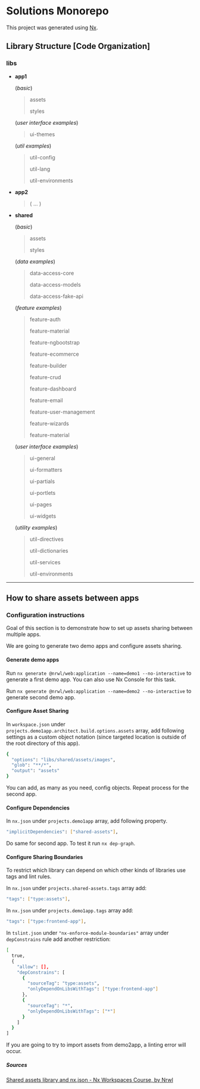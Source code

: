 # Solutions Monorepo

This project was generated using [Nx](https://nx.dev).

## Library Structure [Code Organization]

### libs

- __app1__

  (_basic_)

  > assets
  >
  > styles

  (_user interface examples_)
  
  > ui-themes

  (_util examples_)
  
  > util-config
  >
  > util-lang
  >
  > util-environments

- __app2__

   > ( ... )

- __shared__

  (_basic_)

  > assets
  >
  > styles

  (_data examples_)

  > data-access-core
  >
  > data-access-models
  >
  > data-access-fake-api
  
  (_feature examples_)
  
  > feature-auth
  >
  > feature-material
  >
  > feature-ngbootstrap
  >
  > feature-ecommerce
  >
  > feature-builder
  >
  > feature-crud
  >
  > feature-dashboard
  >
  > feature-email
  >
  > feature-user-management
  >
  > feature-wizards
  >
  > feature-material
  
  (_user interface examples_)

  > ui-general
  >
  > ui-formatters
  >
  > ui-partials
  >
  > ui-portlets
  >
  > ui-pages
  >
  > ui-widgets

  (_utility examples_)

  > util-directives
  >
  > util-dictionaries
  >
  > util-services
  >
  > util-environments

---

## How to share assets between apps

### Configuration instructions

Goal of this section is to demonstrate how to set up assets sharing between multiple apps.

We are going to generate two demo apps and configure assets sharing.

#### Generate demo apps

Run `nx generate @nrwl/web:application --name=demo1 --no-interactive` to generate a first demo app. You can also use Nx Console for this task.

Run `nx generate @nrwl/web:application --name=demo2 --no-interactive` to generate second demo app.

#### Configure Asset Sharing

In `workspace.json` under `projects.demo1app.architect.build.options.assets` array, add following settings as a custom object notation (since targeted location is outside of the root directory of this app).

```bash
{
  "options": "libs/shared/assets/images",
  "glob": "**/*",
  "output": "assets"
}
```

You can add, as many as you need, config objects. Repeat process for the second app.

#### Configure Dependencies

In `nx.json` under `projects.demo1app` array, add following property.

```bash
"implicitDependencies": ["shared-assets"],
```

Do same for second app. To test it run `nx dep-graph`.

#### Configure Sharing Boundaries

To restrict which library can depend on which other kinds of libraries use tags and lint rules.

In `nx.json` under `projects.shared-assets.tags` array add:

```bash
"tags": ["type:assets"],
```

In `nx.json` under `projects.demo1app.tags` array add:

```bash
"tags": ["type:frontend-app"],
```

In `tslint.json` under `"nx-enforce-module-boundaries"` array under `depConstrains` rule add another restriction:

```bash
[
  true,
  {
    "allow": [],
    "depConstrains": [
      {
        "sourceTag": "type:assets",
        "onlyDependOnLibsWithTags": ["type:frontend-app"]
      },
      {
        "sourceTag": "*",
        "onlyDependOnLibsWithTags": ["*"]
      }
    ]
  }
]
```

If you are going to try to import assets from demo2app, a linting error will occur.

##### Sources

[Shared assets library and nx.json - Nx Workspaces Course, by Nrwl](https://www.youtube.com/watch?v=LYjX2V-eQa8)
